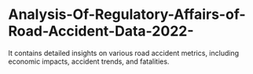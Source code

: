 # Analysis-Of-Regulatory-Affairs-of-Road-Accident-Data-2022-
It contains detailed insights on various road accident metrics, including economic impacts, accident trends, and fatalities.

